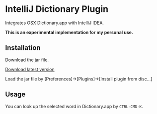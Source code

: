 # IntelliJ Dictionary Plugin

Integrates OSX Dictionary.app with IntelliJ IDEA.

**This is an experimental implementation for my personal use.**

## Installation

Download the jar file.

[Download latest version](https://github.com/kohkimakimoto/IntelliJDictionaryPlugin/releases/latest)

Load the jar file by [Preferences]->[Plugins]->[Install plugin from disc...]

## Usage

You can look up the selected word in Dictionary.app by `CTRL-CMD-K`.

